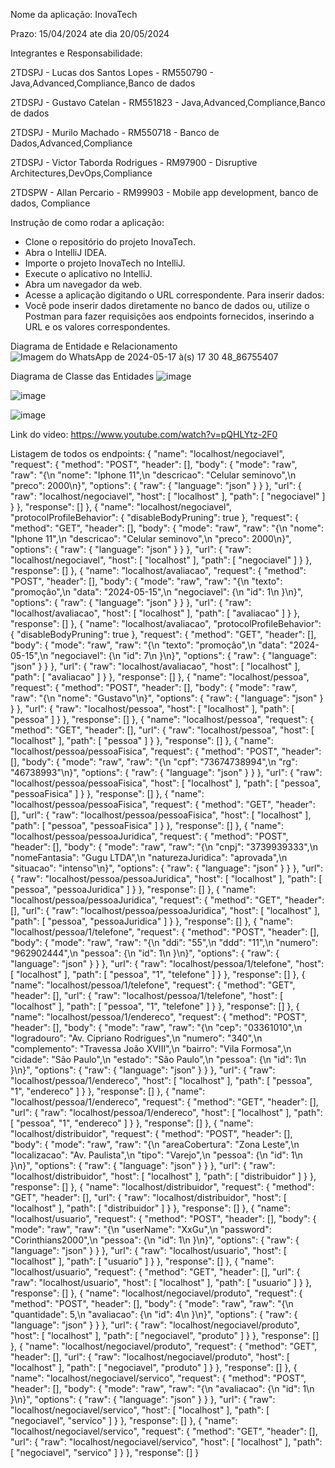 Nome da aplicação: InovaTech

Prazo: 15/04/2024 ate dia 20/05/2024

Integrantes e Responsabilidade:

2TDSPJ - Lucas dos Santos Lopes - RM550790 - Java,Advanced,Compliance,Banco de dados

2TDSPJ - Gustavo Catelan - RM551823 - Java,Advanced,Compliance,Banco de dados

2TDSPJ - Murilo Machado - RM550718 - Banco de Dados,Advanced,Compliance

2TDSPJ - Victor Taborda Rodrigues - RM97900 - Disruptive Architectures,DevOps,Compliance

2TDSPW - Allan Percario - RM99903 - Mobile app development, banco de dados, Compliance

Instrução de como rodar a aplicação:
- Clone o repositório do projeto InovaTech.
- Abra o IntelliJ IDEA.
- Importe o projeto InovaTech no IntelliJ.
- Execute o aplicativo no IntelliJ.
- Abra um navegador da web.
- Acesse a aplicação digitando o URL correspondente.
Para inserir dados:
- Você pode inserir dados diretamente no banco de dados ou, utilize o Postman para fazer requisições aos endpoints fornecidos, inserindo a URL e os valores correspondentes.





Diagrama de Entidade e Relacionamento
![Imagem do WhatsApp de 2024-05-17 à(s) 17 30 48_86755407](https://github.com/GustavoCatelan/JavaChallenge/assets/127765306/696001b0-f929-4384-b91c-a50611f9759b)


Diagrama de Classe das Entidades
![image](https://github.com/GustavoCatelan/JavaChallenge/assets/127765306/74b62abd-41ad-4430-8611-e07883ab3bf8)

![image](https://github.com/GustavoCatelan/JavaChallenge/assets/127765306/2352908f-4c19-4b36-aae2-e751e441d19a)

![image](https://github.com/GustavoCatelan/JavaChallenge/assets/127765306/04cf84d1-d9c4-4492-81c4-1ecabc616195)


Link do video:
https://www.youtube.com/watch?v=pQHLYtz-2F0

Listagem de todos os endpoints:
{
			"name": "localhost/negociavel",
			"request": {
				"method": "POST",
				"header": [],
				"body": {
					"mode": "raw",
					"raw": "{\n    \"nome\": \"Iphone 11\",\n    \"descricao\": \"Celular seminovo\",\n    \"preco\": 2000\n}",
					"options": {
						"raw": {
							"language": "json"
						}
					}
				},
				"url": {
					"raw": "localhost/negociavel",
					"host": [
						"localhost"
					],
					"path": [
						"negociavel"
					]
				}
			},
			"response": []
		},
		{
			"name": "localhost/negociavel",
			"protocolProfileBehavior": {
				"disableBodyPruning": true
			},
			"request": {
				"method": "GET",
				"header": [],
				"body": {
					"mode": "raw",
					"raw": "{\n    \"nome\": \"Iphone 11\",\n    \"descricao\": \"Celular seminovo\",\n    \"preco\": 2000\n}",
					"options": {
						"raw": {
							"language": "json"
						}
					}
				},
				"url": {
					"raw": "localhost/negociavel",
					"host": [
						"localhost"
					],
					"path": [
						"negociavel"
					]
				}
			},
			"response": []
		},
		{
			"name": "localhost/avaliacao",
			"request": {
				"method": "POST",
				"header": [],
				"body": {
					"mode": "raw",
					"raw": "{\n    \"texto\": \"promoçâo\",\n    \"data\": \"2024-05-15\",\n    \"negociavel\": {\n        \"id\": 1\n    }\n}",
					"options": {
						"raw": {
							"language": "json"
						}
					}
				},
				"url": {
					"raw": "localhost/avaliacao",
					"host": [
						"localhost"
					],
					"path": [
						"avaliacao"
					]
				}
			},
			"response": []
		},
		{
			"name": "localhost/avaliacao",
			"protocolProfileBehavior": {
				"disableBodyPruning": true
			},
			"request": {
				"method": "GET",
				"header": [],
				"body": {
					"mode": "raw",
					"raw": "{\n    \"texto\": \"promoçâo\",\n    \"data\": \"2024-05-15\",\n    \"negociavel\": {\n        \"id\": 7\n    }\n}",
					"options": {
						"raw": {
							"language": "json"
						}
					}
				},
				"url": {
					"raw": "localhost/avaliacao",
					"host": [
						"localhost"
					],
					"path": [
						"avaliacao"
					]
				}
			},
			"response": []
		},
		{
			"name": "localhost/pessoa",
			"request": {
				"method": "POST",
				"header": [],
				"body": {
					"mode": "raw",
					"raw": "{\n    \"nome\": \"Gustavo\"\n}",
					"options": {
						"raw": {
							"language": "json"
						}
					}
				},
				"url": {
					"raw": "localhost/pessoa",
					"host": [
						"localhost"
					],
					"path": [
						"pessoa"
					]
				}
			},
			"response": []
		},
		{
			"name": "localhost/pessoa",
			"request": {
				"method": "GET",
				"header": [],
				"url": {
					"raw": "localhost/pessoa",
					"host": [
						"localhost"
					],
					"path": [
						"pessoa"
					]
				}
			},
			"response": []
		},
		{
			"name": "localhost/pessoa/pessoaFisica",
			"request": {
				"method": "POST",
				"header": [],
				"body": {
					"mode": "raw",
					"raw": "{\n  \"cpf\": \"73674738994\",\n  \"rg\": \"46738993\"\n}",
					"options": {
						"raw": {
							"language": "json"
						}
					}
				},
				"url": {
					"raw": "localhost/pessoa/pessoaFisica",
					"host": [
						"localhost"
					],
					"path": [
						"pessoa",
						"pessoaFisica"
					]
				}
			},
			"response": []
		},
		{
			"name": "localhost/pessoa/pessoaFisica",
			"request": {
				"method": "GET",
				"header": [],
				"url": {
					"raw": "localhost/pessoa/pessoaFisica",
					"host": [
						"localhost"
					],
					"path": [
						"pessoa",
						"pessoaFisica"
					]
				}
			},
			"response": []
		},
		{
			"name": "localhost/pessoa/pessoaJuridica",
			"request": {
				"method": "POST",
				"header": [],
				"body": {
					"mode": "raw",
					"raw": "{\n  \"cnpj\": \"3739939333\",\n  \"nomeFantasia\": \"Gugu LTDA\",\n  \"naturezaJuridica\": \"aprovada\",\n  \"situacao\": \"intenso\"\n}",
					"options": {
						"raw": {
							"language": "json"
						}
					}
				},
				"url": {
					"raw": "localhost/pessoa/pessoaJuridica",
					"host": [
						"localhost"
					],
					"path": [
						"pessoa",
						"pessoaJuridica"
					]
				}
			},
			"response": []
		},
		{
			"name": "localhost/pessoa/pessoaJuridica",
			"request": {
				"method": "GET",
				"header": [],
				"url": {
					"raw": "localhost/pessoa/pessoaJuridica",
					"host": [
						"localhost"
					],
					"path": [
						"pessoa",
						"pessoaJuridica"
					]
				}
			},
			"response": []
		},
		{
			"name": "localhost/pessoa/1/telefone",
			"request": {
				"method": "POST",
				"header": [],
				"body": {
					"mode": "raw",
					"raw": "{\n  \"ddi\": \"55\",\n  \"ddd\": \"11\",\n  \"numero\": \"962902444\",\n  \"pessoa\": {\n    \"id\": 1\n  }\n}",
					"options": {
						"raw": {
							"language": "json"
						}
					}
				},
				"url": {
					"raw": "localhost/pessoa/1/telefone",
					"host": [
						"localhost"
					],
					"path": [
						"pessoa",
						"1",
						"telefone"
					]
				}
			},
			"response": []
		},
		{
			"name": "localhost/pessoa/1/telefone",
			"request": {
				"method": "GET",
				"header": [],
				"url": {
					"raw": "localhost/pessoa/1/telefone",
					"host": [
						"localhost"
					],
					"path": [
						"pessoa",
						"1",
						"telefone"
					]
				}
			},
			"response": []
		},
		{
			"name": "localhost/pessoa/1/endereco",
			"request": {
				"method": "POST",
				"header": [],
				"body": {
					"mode": "raw",
					"raw": "{\n  \"cep\": \"03361010\",\n  \"logradouro\": \"Av. Cipriano Rodrigues\",\n  \"numero\": \"340\",\n  \"complemento\": \"Travessa João XVIII\",\n  \"bairro\": \"Vila Formosa\",\n  \"cidade\": \"São Paulo\",\n  \"estado\": \"São Paulo\",\n  \"pessoa\": {\n    \"id\": 1\n  }\n}",
					"options": {
						"raw": {
							"language": "json"
						}
					}
				},
				"url": {
					"raw": "localhost/pessoa/1/endereco",
					"host": [
						"localhost"
					],
					"path": [
						"pessoa",
						"1",
						"endereco"
					]
				}
			},
			"response": []
		},
		{
			"name": "localhost/pessoa/1/endereco",
			"request": {
				"method": "GET",
				"header": [],
				"url": {
					"raw": "localhost/pessoa/1/endereco",
					"host": [
						"localhost"
					],
					"path": [
						"pessoa",
						"1",
						"endereco"
					]
				}
			},
			"response": []
		},
		{
			"name": "localhost/distribuidor",
			"request": {
				"method": "POST",
				"header": [],
				"body": {
					"mode": "raw",
					"raw": "{\n  \"areaCobertura\": \"Zona Leste\",\n  \"localizacao\": \"Av. Paulista\",\n  \"tipo\": \"Varejo\",\n  \"pessoa\": {\n    \"id\": 1\n  }\n}",
					"options": {
						"raw": {
							"language": "json"
						}
					}
				},
				"url": {
					"raw": "localhost/distribuidor",
					"host": [
						"localhost"
					],
					"path": [
						"distribuidor"
					]
				}
			},
			"response": []
		},
		{
			"name": "localhost/distribuidor",
			"request": {
				"method": "GET",
				"header": [],
				"url": {
					"raw": "localhost/distribuidor",
					"host": [
						"localhost"
					],
					"path": [
						"distribuidor"
					]
				}
			},
			"response": []
		},
		{
			"name": "localhost/usuario",
			"request": {
				"method": "POST",
				"header": [],
				"body": {
					"mode": "raw",
					"raw": "{\n  \"userName\": \"XxGu\",\n  \"password\": \"Corinthians2000\",\n  \"pessoa\": {\n    \"id\": 1\n  }\n}",
					"options": {
						"raw": {
							"language": "json"
						}
					}
				},
				"url": {
					"raw": "localhost/usuario",
					"host": [
						"localhost"
					],
					"path": [
						"usuario"
					]
				}
			},
			"response": []
		},
		{
			"name": "localhost/usuario",
			"request": {
				"method": "GET",
				"header": [],
				"url": {
					"raw": "localhost/usuario",
					"host": [
						"localhost"
					],
					"path": [
						"usuario"
					]
				}
			},
			"response": []
		},
		{
			"name": "localhost/negociavel/produto",
			"request": {
				"method": "POST",
				"header": [],
				"body": {
					"mode": "raw",
					"raw": "{\n  \"quantidade\": 5,\n  \"avaliacao\": {\n    \"id\": 4\n  }\n}",
					"options": {
						"raw": {
							"language": "json"
						}
					}
				},
				"url": {
					"raw": "localhost/negociavel/produto",
					"host": [
						"localhost"
					],
					"path": [
						"negociavel",
						"produto"
					]
				}
			},
			"response": []
		},
		{
			"name": "localhost/negociavel/produto",
			"request": {
				"method": "GET",
				"header": [],
				"url": {
					"raw": "localhost/negociavel/produto",
					"host": [
						"localhost"
					],
					"path": [
						"negociavel",
						"produto"
					]
				}
			},
			"response": []
		},
		{
			"name": "localhost/negociavel/servico",
			"request": {
				"method": "POST",
				"header": [],
				"body": {
					"mode": "raw",
					"raw": "{\n  \"avaliacao\": {\n    \"id\": 1\n  }\n}",
					"options": {
						"raw": {
							"language": "json"
						}
					}
				},
				"url": {
					"raw": "localhost/negociavel/servico",
					"host": [
						"localhost"
					],
					"path": [
						"negociavel",
						"servico"
					]
				}
			},
			"response": []
		},
		{
			"name": "localhost/negociavel/servico",
			"request": {
				"method": "GET",
				"header": [],
				"url": {
					"raw": "localhost/negociavel/servico",
					"host": [
						"localhost"
					],
					"path": [
						"negociavel",
						"servico"
					]
				}
			},
			"response": []
		}
